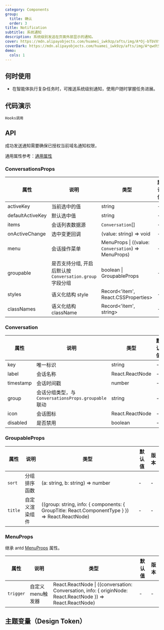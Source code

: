 ```yaml
---
category: Components
group:
  title: 确认
  order: 3
title: Notification
subtitle: 系统通知
description: 系统级别发送在页面外部显示的通知。
cover: https://mdn.alipayobjects.com/huamei_iwk9zp/afts/img/A*Oj-bTbVXtpQAAAAAAAAAAAAADgCCAQ/original
coverDark: https://mdn.alipayobjects.com/huamei_iwk9zp/afts/img/A*qwdtSKWXeikAAAAAAAAAAAAADgCCAQ/original
demo:
  cols: 1
---
```


## 何时使用

- 在智能体执行复杂任务时，可推送系统级别通知，使用户随时掌握任务进展。

## 代码演示

<code src="./demo/hooks.tsx">Hooks调用</code>

## API

成功发送通知需要确保已授权当前域名通知权限，

通用属性参考：[通用属性](/docs/react/common-props)

### ConversationsProps

<!-- prettier-ignore -->
| 属性 | 说明 | 类型 | 默认值 | 版本 |
| --- | --- | --- | --- | --- |
| activeKey | 当前选中的值 | string | - | - |
| defaultActiveKey | 默认选中值 | string | - | - |
| items | 会话列表数据源 | `Conversation`[] | - | - |
| onActiveChange | 选中变更回调 | (value: string) => void | - | - |
| menu | 会话操作菜单 | MenuProps \| ((value: `Conversation`) => MenuProps) | - | - |
| groupable | 是否支持分组, 开启后默认按 `Conversation.group` 字段分组 | boolean \| GroupableProps | - | - |
| styles | 语义化结构 style | Record<'item', React.CSSProperties> | - | - |
| classNames | 语义化结构 className | Record<'item', string> | - | - |

### Conversation

| 属性 | 说明 | 类型 | 默认值 | 版本 |
| --- | --- | --- | --- | --- |
| key | 唯一标识 | string | - | - |
| label | 会话名称 | React.ReactNode | - | - |
| timestamp | 会话时间戳 | number | - | - |
| group | 会话分组类型，与 `ConversationsProps.groupable` 联动 | string | - | - |
| icon | 会话图标 | React.ReactNode | - | - |
| disabled | 是否禁用 | boolean | - | - |

### GroupableProps

| 属性 | 说明 | 类型 | 默认值 | 版本 |
| --- | --- | --- | --- | --- |
| `sort` | 分组排序函数 | (a: string, b: string) => number | - | - |
| `title` | 自定义渲染组件 | ((group: string, info: { components: { GroupTitle: React.ComponentType } }) => React.ReactNode) | - | - |

### MenuProps

继承 antd [MenuProps](https://ant.design/components/menu-cn#api) 属性。

| 属性 | 说明 | 类型 | 默认值 | 版本 |
| --- | --- | --- | --- | --- |
| `trigger` | 自定义menu触发器 | React.ReactNode \| ((conversation: Conversation, info: { originNode: React.ReactNode }) => React.ReactNode) | - | - |

## 主题变量（Design Token）

<ComponentTokenTable component="Conversations"></ComponentTokenTable>
